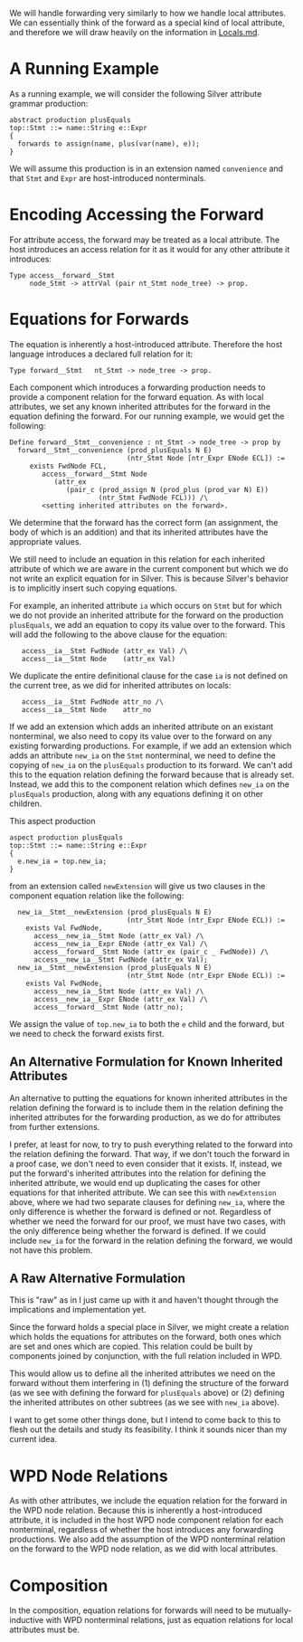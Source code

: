 
We will handle forwarding very similarly to how we handle local
attributes.  We can essentially think of the forward as a special kind
of local attribute, and therefore we will draw heavily on the
information in [Locals.md](Locals.md).





# A Running Example

As a running example, we will consider the following Silver attribute
grammar production:
```
abstract production plusEquals
top::Stmt ::= name::String e::Expr
{
  forwards to assign(name, plus(var(name), e));
}
```
We will assume this production is in an extension named `convenience`
and that `Stmt` and `Expr` are host-introduced nonterminals.





# Encoding Accessing the Forward

For attribute access, the forward may be treated as a local
attribute.  The host introduces an access relation for it as it would
for any other attribute it introduces:
```
Type access__forward__Stmt
     node_Stmt -> attrVal (pair nt_Stmt node_tree) -> prop.
```





# Equations for Forwards

The equation is inherently a host-introduced attribute.  Therefore the
host language introduces a declared full relation for it:
```
Type forward__Stmt   nt_Stmt -> node_tree -> prop.
```

Each component which introduces a forwarding production needs to
provide a component relation for the forward equation.  As with local
attributes, we set any known inherited attributes for the forward in
the equation defining the forward.  For our running example, we would
get the following:
```
Define forward__Stmt__convenience : nt_Stmt -> node_tree -> prop by
  forward__Stmt__convenience (prod_plusEquals N E)
                             (ntr_Stmt Node [ntr_Expr ENode ECL]) :=
     exists FwdNode FCL,
        access__forward__Stmt Node
           (attr_ex
              (pair_c (prod_assign N (prod_plus (prod_var N) E))
                      (ntr_Stmt FwdNode FCL))) /\
        <setting inherited attributes on the forward>.
```
We determine that the forward has the correct form (an assignment, the
body of which is an addition) and that its inherited attributes have
the appropriate values.

We still need to include an equation in this relation for each
inherited attribute of which we are aware in the current component but
which we do not write an explicit equation for in Silver.  This is
because Silver's behavior is to implicitly insert such copying
equations.

For example, an inherited attribute `ia` which occurs on `Stmt` but
for which we do not provide an inherited attribute for the forward on
the production `plusEquals`, we add an equation to copy its value over
to the forward.  This will add the following to the above clause for
the equation:
```
   access__ia__Stmt FwdNode (attr_ex Val) /\
   access__ia__Stmt Node    (attr_ex Val)
```
We duplicate the entire definitional clause for the case `ia` is not
defined on the current tree, as we did for inherited attributes on
locals:
```
   access__ia__Stmt FwdNode attr_no /\
   access__ia__Stmt Node    attr_no
```

If we add an extension which adds an inherited attribute on an
existant nonterminal, we also need to copy its value over to the
forward on any existing forwarding productions.  For example, if we
add an extension which adds an attribute `new_ia` on the `Stmt`
nonterminal, we need to define the copying of `new_ia` on the
`plusEquals` production to its forward.  We can't add this to the
equation relation defining the forward because that is already set.
Instead, we add this to the component relation which defines `new_ia`
on the `plusEquals` production, along with any equations defining it
on other children.

This aspect production
```
aspect production plusEquals
top::Stmt ::= name::String e::Expr
{
  e.new_ia = top.new_ia;
}
```
from an extension called `newExtension` will give us two clauses in
the component equation relation like the following:
```
  new_ia__Stmt__newExtension (prod_plusEquals N E)
                             (ntr_Stmt Node (ntr_Expr ENode ECL)) :=
    exists Val FwdNode,
      access__new_ia__Stmt Node (attr_ex Val) /\
      access__new_ia__Expr ENode (attr_ex Val) /\
      access__forward__Stmt Node (attr_ex (pair_c _ FwdNode)) /\
      access__new_ia__Stmt FwdNode (attr_ex Val);
  new_ia__Stmt__newExtension (prod_plusEquals N E)
                             (ntr_Stmt Node (ntr_Expr ENode ECL)) :=
    exists Val FwdNode,
      access__new_ia__Stmt Node (attr_ex Val) /\
      access__new_ia__Expr ENode (attr_ex Val) /\
      access__forward__Stmt Node (attr_no);
```
We assign the value of `top.new_ia` to both the `e` child and the
forward, but we need to check the forward exists first.



## An Alternative Formulation for Known Inherited Attributes

An alternative to putting the equations for known inherited attributes
in the relation defining the forward is to include them in the
relation defining the inherited attributes for the forwarding
production, as we do for attributes from further extensions.

I prefer, at least for now, to try to push everything related to the
forward into the relation defining the forward.  That way, if we don't
touch the forward in a proof case, we don't need to even consider that
it exists.  If, instead, we put the forward's inherited attributes
into the relation for defining the inherited attribute, we would end
up duplicating the cases for other equations for that inherited
attribute.  We can see this with `newExtension` above, where we had
two separate clauses for defining `new_ia`, where the only difference
is whether the forward is defined or not.  Regardless of whether we
need the forward for our proof, we must have two cases, with the only
difference being whether the forward is defined.  If we could include
`new_ia` for the forward in the relation defining the forward, we
would not have this problem.



## A Raw Alternative Formulation

This is "raw" as in I just came up with it and haven't thought through
the implications and implementation yet.

Since the forward holds a special place in Silver, we might create a
relation which holds the equations for attributes on the forward, both
ones which are set and ones which are copied.  This relation could be
built by components joined by conjunction, with the full relation
included in WPD.

This would allow us to define all the inherited attributes we need on
the forward without them interfering in (1) defining the structure of
the forward (as we see with defining the forward for `plusEquals`
above) or (2) defining the inherited attributes on other subtrees (as
we see with `new_ia` above).

I want to get some other things done, but I intend to come back to
this to flesh out the details and study its feasibility.  I think it
sounds nicer than my current idea.





# WPD Node Relations

As with other attributes, we include the equation relation for the
forward in the WPD node relation.  Because this is inherently a
host-introduced attribute, it is included in the host WPD node
component relation for each nonterminal, regardless of whether the
host introduces any forwarding productions.  We also add the
assumption of the WPD nonterminal relation on the forward to the WPD
node relation, as we did with local attributes.





# Composition

In the composition, equation relations for forwards will need to be
mutually-inductive with WPD nonterminal relations, just as equation
relations for local attributes must be.

